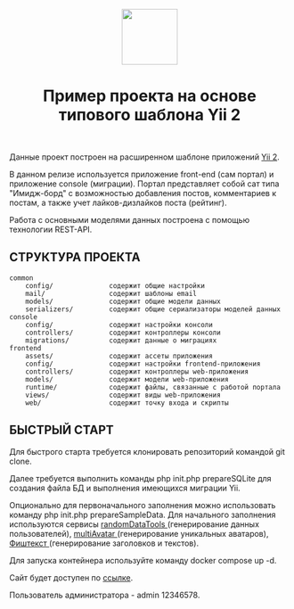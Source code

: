 <p align="center">
    <a href="https://github.com/yiisoft" target="_blank">
        <img src="https://avatars0.githubusercontent.com/u/993323" height="100px">
    </a>
    <h1 align="center">Пример проекта на основе типового шаблона Yii 2</h1>
    <br>
</p>

Данные проект построен на расширенном шаблоне приложений [Yii 2](http://www.yiiframework.com/).

В данном релизе используется приложение front-end (сам портал) и приложение console (миграции).
Портал представляет собой сат типа "Имидж-борд" с возможностью добавления постов, комментариев к постам,
а также учет лайков-дизлайков поста (рейтинг).

Работа с основными моделями данных построена с помощью технологии REST-API.

СТРУКТУРА ПРОЕКТА
-------------------

```
common
    config/              содержит общие настройки 
    mail/                содержит шаблоны email
    models/              содержит общие модели данных  
    serializers/         содержит общие сериализаторы моделей данных  
console
    config/              содержит настройки консоли
    controllers/         содержит контроллеры консоли
    migrations/          содержит данные о миграциях
frontend
    assets/              содержит ассеты приложения
    config/              содержит настройки frontend-приложения
    controllers/         содержит контроллеры web-приложения
    models/              содержит модели web-приложения
    runtime/             содержит файлы, связанные с работой портала
    views/               содержит виды web-приложения
    web/                 содержит точку входа и скрипты
```


БЫСТРЫЙ СТАРТ
-------------------

Для быстрого старта требуется клонировать репозиторий командой git clone.

Далее требуется выполнить команды php init.php prepareSQLite для создания файла БД
и выполнения имеющихся миграции Yii.

Опционально для первоначального заполнения можно использовать команду php init.php prepareSampleData.
Для начального заполнения используются сервисы <a href="https://api.randomdatatools.ru"> randomDataTools </a>
(генерирование данных пользователей), <a href="https://api.multiavatar.com/"> multiAvatar </a>
(генерирование уникальных аватаров), <a href="https://fish-text.ru/api/"> Фиштекст </a>
(генерирование заголовков и текстов).

Для запуска контейнера используйте команду docker compose up -d.

Сайт будет доступен по <a href="http://localhost:20080">ссылке</a>.

Пользователь администратора - admin 12346578.